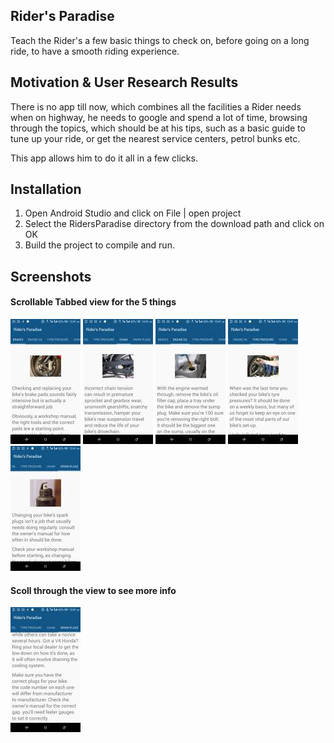 ## Rider's Paradise

Teach the Rider's a few basic things to check on, before going on a long ride, to have a smooth riding experience.

## Motivation & User Research Results

There is no app till now, which combines all the facilities a Rider needs when on highway, he needs to google and spend a lot of time, browsing through the topics, which should be at his tips, such as a basic guide to tune up your ride, or get the nearest service centers, petrol bunks etc. 

This app allows him to do it all in a few clicks.

## Installation

1. Open Android Studio and click on File | open project
2. Select the RidersParadise directory from the download path and click on OK
3. Build the project to compile and run.

## Screenshots
#### Scrollable Tabbed view for the 5 things
![alt tag](https://github.com/Pranavbhartia/RidersParadise/blob/master/screenshots/brakes.jpeg)
![alt tag](https://github.com/Pranavbhartia/RidersParadise/blob/master/screenshots/chain.jpeg)
![alt tag](https://github.com/Pranavbhartia/RidersParadise/blob/master/screenshots/oil.jpeg)
![alt tag](https://github.com/Pranavbhartia/RidersParadise/blob/master/screenshots/pressure.jpeg)
![alt tag](https://github.com/Pranavbhartia/RidersParadise/blob/master/screenshots/sparkPlug.jpeg)
#### Scoll through the view to see more info
![alt tag](https://github.com/Pranavbhartia/RidersParadise/blob/master/screenshots/scroll.jpeg)
